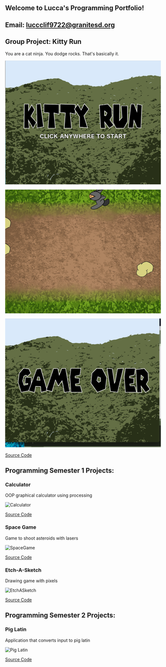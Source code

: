 ## Welcome to Lucca's Programming Portfolio!

## Email: luccclif9722@granitesd.org

## Group Project: Kitty Run

You are a cat ninja. You dodge rocks. That's basically it.

![start](https://github.com/Lucca-Clifton/computerprogrammingA3/blob/gh-pages/images/start.png?raw=true)

![during play](https://github.com/Lucca-Clifton/computerprogrammingA3/blob/gh-pages/images/during%20play.png?raw=true)

![game over](https://github.com/Lucca-Clifton/computerprogrammingA3/blob/gh-pages/images/game%20over.png?raw=true)

[Source Code](https://github.com/Lucca-Clifton/computerprogrammingA3/blob/gh-pages/src/Kitty%20Run/main.pyde)

## Programming Semester 1 Projects:

### Calculator

OOP graphical calculator using processing

![Calculator](https://github.com/cocomiwk/computerprogrammingA3/blob/gh-pages/images/calc.png?raw=true)

[Source Code](https://github.com/cocomiwk/computerprogrammingA3/tree/gh-pages/src/calculator)

### Space Game

Game to shoot asteroids with lasers

![SpaceGame](https://github.com/cocomiwk/computerprogrammingA3/blob/gh-pages/images/spacegame/spacegame.png?raw=true)

[Source Code](https://github.com/cocomiwk/computerprogrammingA3/tree/gh-pages/src/spacegame)

### Etch-A-Sketch

Drawing game with pixels

![EtchASketch](https://github.com/cocomiwk/computerprogrammingA3/blob/gh-pages/images/etchasketch/etchasketch.png?raw=true)

[Source Code](https://github.com/cocomiwk/computerprogrammingA3/tree/gh-pages/src/etchasketch)

## Programming Semester 2 Projects:

### Pig Latin

Application that converts input to pig latin

![Pig Latin](https://user-images.githubusercontent.com/111709553/220774960-207d13d4-2e6f-40bb-a8a5-e62f553393c2.png)

[Source Code](https://github.com/cocomiwk/computerprogrammingA3/tree/gh-pages/src/pig%20latin)


